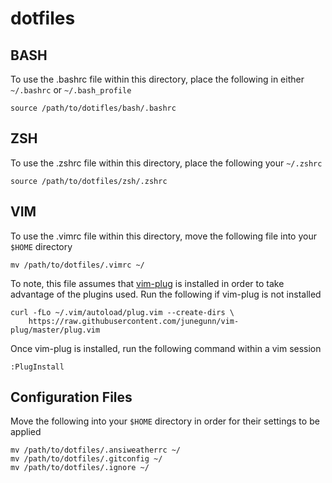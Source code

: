 # dotfiles

## BASH
To use the .bashrc file within this directory, place the following in either `~/.bashrc` or `~/.bash_profile`

```
source /path/to/dotifles/bash/.bashrc
```

## ZSH
To use the .zshrc file within this directory, place the following your `~/.zshrc`

```
source /path/to/dotfiles/zsh/.zshrc
```

## VIM
To use the .vimrc file within this directory, move the following file into your `$HOME` directory

```
mv /path/to/dotfiles/.vimrc ~/
```

To note, this file assumes that [vim-plug](https://github.com/junegunn/vim-plug) is installed in order to take advantage of the plugins used.
Run the following if vim-plug is not installed

```
curl -fLo ~/.vim/autoload/plug.vim --create-dirs \
    https://raw.githubusercontent.com/junegunn/vim-plug/master/plug.vim
```

Once vim-plug is installed, run the following command within a vim session

```
:PlugInstall
```

## Configuration Files
Move the following into your `$HOME` directory in order for their settings to be applied

```
mv /path/to/dotfiles/.ansiweatherrc ~/
mv /path/to/dotfiles/.gitconfig ~/
mv /path/to/dotfiles/.ignore ~/
```
